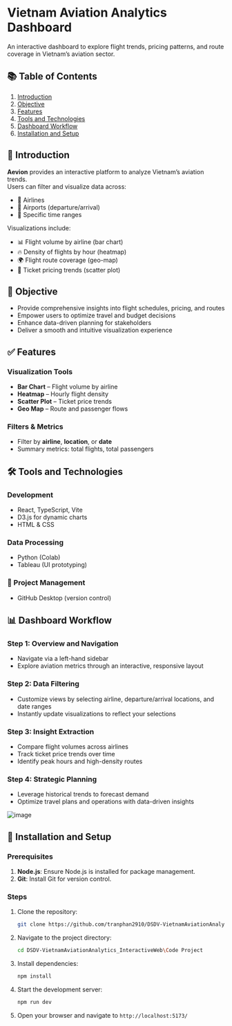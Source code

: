 # Vietnam Aviation Analytics Dashboard

An interactive dashboard to explore flight trends, pricing patterns, and route coverage in Vietnam’s aviation sector.

## 📚 Table of Contents

1. [Introduction](#introduction)
2. [Objective](#objective)
3. [Features](#features)
4. [Tools and Technologies](#tools-and-technologies)
5. [Dashboard Workflow](#dashboard-workflow)
6. [Installation and Setup](#installation-and-setup)

## 📖 Introduction <a name="introduction"></a>

**Aevion** provides an interactive platform to analyze Vietnam’s aviation trends.  
Users can filter and visualize data across:

- 📍 Airlines
- 📍 Airports (departure/arrival)
- 📍 Specific time ranges

Visualizations include:

- 📊 Flight volume by airline (bar chart)
- 🔥 Density of flights by hour (heatmap)
- 🌍 Flight route coverage (geo-map)
- 💸 Ticket pricing trends (scatter plot)

## 📌 Objective <a name="objective"></a>

- Provide comprehensive insights into flight schedules, pricing, and routes
- Empower users to optimize travel and budget decisions
- Enhance data-driven planning for stakeholders
- Deliver a smooth and intuitive visualization experience

## ✅ Features <a name="features"></a>

### Visualization Tools
- **Bar Chart** – Flight volume by airline  
- **Heatmap** – Hourly flight density  
- **Scatter Plot** – Ticket price trends  
- **Geo Map** – Route and passenger flows  

### Filters & Metrics
- Filter by **airline**, **location**, or **date**
- Summary metrics: total flights, total passengers

## 🛠️ Tools and Technologies <a name="tools-and-technologies"></a>

### Development
- React, TypeScript, Vite
- D3.js for dynamic charts
- HTML & CSS

### Data Processing
- Python (Colab)
- Tableau (UI prototyping)

### 🔧 Project Management
- GitHub Desktop (version control)

## 📊 Dashboard Workflow <a name="dashboard-workflow"></a>

### Step 1: Overview and Navigation
- Navigate via a left-hand sidebar
- Explore aviation metrics through an interactive, responsive layout

### Step 2: Data Filtering
- Customize views by selecting airline, departure/arrival locations, and date ranges
- Instantly update visualizations to reflect your selections

### Step 3: Insight Extraction
- Compare flight volumes across airlines
- Track ticket price trends over time
- Identify peak hours and high-density routes

### Step 4: Strategic Planning
- Leverage historical trends to forecast demand
- Optimize travel plans and operations with data-driven insights

![image](https://github.com/user-attachments/assets/64b3e99f-ccd3-46de-bb4d-f5736ffbd2ab)

## 🚀 Installation and Setup <a name="installation-and-setup"></a>

### Prerequisites
1. **Node.js**: Ensure Node.js is installed for package management.
2. **Git**: Install Git for version control.

### Steps
1. Clone the repository:
   ```bash
   git clone https://github.com/tranphan2910/DSDV-VietnamAviationAnalytics-Web.git
   ```
2. Navigate to the project directory:
   ```bash
   cd DSDV-VietnamAviationAnalytics_InteractiveWeb\Code Project
   ```
3. Install dependencies:
   ```bash
   npm install
   ```
4. Start the development server:
   ```bash
   npm run dev
   ```
5. Open your browser and navigate to `http://localhost:5173/`
